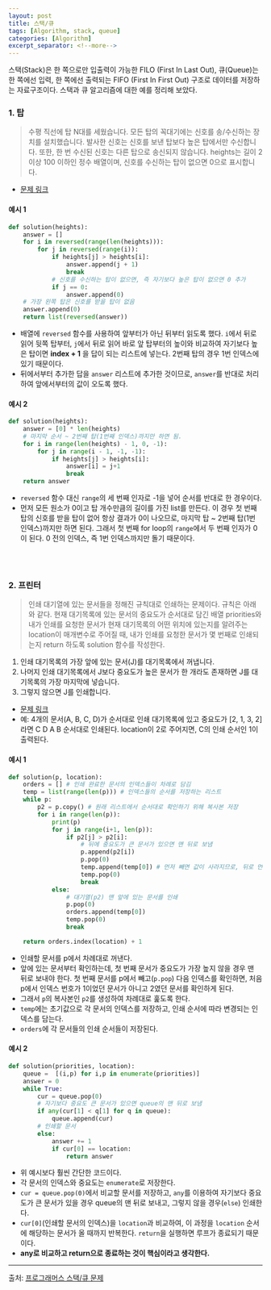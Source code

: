 ```yaml
---
layout: post
title: 스택/큐
tags: [Algorithm, stack, queue]
categories: [Algorithm]
excerpt_separator: <!--more-->
---
```

스택(Stack)은 한 쪽으로만 입출력이 가능한 FILO (First In Last Out), 큐(Queue)는 한 쪽에선 입력, 한 쪽에선 출력되는 FIFO (First In First Out) 구조로 데이터를 저장하는 자료구조이다. 스택과 큐 알고리즘에 대한 예를 정리해 보았다.<!--more-->

### 1. 탑
> 수평 직선에 탑 N대를 세웠습니다. 모든 탑의 꼭대기에는 신호를 송/수신하는 장치를 설치했습니다. 발사한 신호는 신호를 보낸 탑보다 높은 탑에서만 수신합니다. 또한, 한 번 수신된 신호는 다른 탑으로 송신되지 않습니다. heights는 길이 2 이상 100 이하인 정수 배열이며, 신호를 수신하는 탑이 없으면 0으로 표시합니다.

- [문제 링크](https://programmers.co.kr/learn/courses/30/lessons/42588)

#### 예시 1
```python
def solution(heights):
    answer = []
    for i in reversed(range(len(heights))):
        for j in reversed(range(i)):
            if heights[j] > heights[i]:
                answer.append(j + 1)
                break
            # 신호를 수신하는 탑이 없으면, 즉 자기보다 높은 탑이 없으면 0 추가
            if j == 0:
                answer.append(0)
    # 가장 왼쪽 탑은 신호를 받을 탑이 없음
    answer.append(0)
    return list(reversed(answer))
```
- 배열에 `reversed` 함수를 사용하여 앞부터가 아닌 뒤부터 읽도록 했다. `i`에서 뒤로 읽어 뒷쪽 탑부터, `j`에서 뒤로 읽어 바로 앞 탑부터의 높이와 비교하여 자기보다 높은 탑이면 **index + 1** 을 답이 되는 리스트에 넣는다. 2번째 탑의 경우 1번 인덱스에 있기 때문이다.
- 뒤에서부터 추가한 답을 `answer` 리스트에 추가한 것이므로, `answer`를 반대로 처리하여 앞에서부터의 값이 오도록 했다.

#### 예시 2
```py
def solution(heights):
    answer = [0] * len(heights)
    # 마지막 순서 ~ 2번째 탑(1번째 인덱스)까지만 하면 됨.
    for i in range(len(heights) - 1, 0, -1):
        for j in range(i - 1, -1, -1):
            if heights[j] > heights[i]:
                answer[i] = j+1
                break
    return answer
```
- `reversed` 함수 대신 `range`의 세 번째 인자로 -1을 넣어 순서를 반대로 한 경우이다.
- 먼저 모든 원소가 0이고 탑 개수만큼의 길이를 가진 list를 만든다. 이 경우 첫 번째 탑의 신호를 받을 탑이 없어 항상 결과가 0이 나오므로, 마지막 탑 ~ 2번째 탑(1번 인덱스)까지만 하면 된다. 그래서 첫 번째 for loop의 `range`에서 두 번째 인자가 0이 된다. 0 전의 인덱스, 즉 1번 인덱스까지만 돌기 때문이다.
<br>
<br>

### 2. 프린터
> 인쇄 대기열에 있는 문서들을 정해진 규칙대로 인쇄하는 문제이다. 규칙은 아래와 같다. 현재 대기목록에 있는 문서의 중요도가 순서대로 담긴 배열 priorities와 내가 인쇄를 요청한 문서가 현재 대기목록의 어떤 위치에 있는지를 알려주는 location이 매개변수로 주어질 때, 내가 인쇄를 요청한 문서가 몇 번째로 인쇄되는지 return 하도록 solution 함수를 작성한다.

1. 인쇄 대기목록의 가장 앞에 있는 문서(J)를 대기목록에서 꺼냅니다.
2. 나머지 인쇄 대기목록에서 J보다 중요도가 높은 문서가 한 개라도 존재하면 J를 대기목록의 가장 마지막에 넣습니다.
3. 그렇지 않으면 J를 인쇄합니다.

- [문제 링크](https://programmers.co.kr/learn/courses/30/lessons/42587)
- 예: 4개의 문서(A, B, C, D)가 순서대로 인쇄 대기목록에 있고 중요도가 [2, 1, 3, 2] 라면 C D A B 순서대로 인쇄된다. location이 2로 주어지면, C의 인쇄 순서인 1이 출력된다.

#### 예시 1
```py
def solution(p, location):
    orders = [] # 인쇄 완료한 문서의 인덱스들이 차례로 담김
    temp = list(range(len(p))) # 인덱스들의 순서를 저장하는 리스트
    while p:
        p2 = p.copy() # 원래 리스트에서 순서대로 확인하기 위해 복사본 저장
        for i in range(len(p)):
            print(p)
            for j in range(i+1, len(p)):
                if p2[j] > p2[i]:
                    # 뒤에 중요도가 큰 문서가 있으면 맨 뒤로 보냄
                    p.append(p2[i])
                    p.pop(0)
                    temp.append(temp[0]) # 먼저 빼면 값이 사라지므로, 뒤로 먼저 보내고 앞에거를 뺌
                    temp.pop(0)
                    break
            else:
                # 대기열(p2) 맨 앞에 있는 문서를 인쇄
                p.pop(0)
                orders.append(temp[0])
                temp.pop(0)
                break

    return orders.index(location) + 1
```
- 인쇄할 문서를 p에서 차례대로 꺼낸다.
- 앞에 있는 문서부터 확인하는데, 첫 번째 문서가 중요도가 가장 높지 않을 경우 맨 뒤로 보내야 한다. 첫 번째 문서를 p에서 빼고(`p.pop`) 다음 인덱스를 확인하면, 처음 p에서 인덱스 번호가 1이었던 문서가 아니고 2였던 문서를 확인하게 된다.
- 그래서 `p`의 복사본인 `p2`를 생성하여 차례대로 훑도록 한다.
- `temp`에는 초기값으로 각 문서의 인덱스를 저장하고, 인쇄 순서에 따라 변경되는 인덱스를 담는다.
- `orders`에 각 문서들의 인쇄 순서들이 저장된다.

#### 예시 2
```py
def solution(priorities, location):
    queue =  [(i,p) for i,p in enumerate(priorities)]
    answer = 0
    while True:
        cur = queue.pop(0)
        # 자기보다 중요도 큰 문서가 있으면 queue의 맨 뒤로 보냄
        if any(cur[1] < q[1] for q in queue):
            queue.append(cur)
        # 인쇄할 문서
        else:
            answer += 1
            if cur[0] == location:
                return answer
```
- 위 예시보다 훨씬 간단한 코드이다.
- 각 문서의 인덱스와 중요도는 `enumerate`로 저장한다.
- `cur = queue.pop(0)`에서 비교할 문서를 저장하고, `any`를 이용하여 자기보다 중요도가 큰 문서가 있을 경우 queue의 맨 뒤로 보내고, 그렇지 않을 경우(`else`) 인쇄한다.
- `cur[0]`(인쇄할 문서의 인덱스)을 `location`과 비교하여, 이 과정을 `location` 순서에 해당하는 문서가 올 때까지 반복한다. `return`을 실행하면 루프가 종료되기 때문이다.
- **any로 비교하고 return으로 종료하는 것이 핵심이라고 생각한다.**


---
출처: [프로그래머스 스택/큐 문제](https://programmers.co.kr/learn/courses/30/parts/12081)
